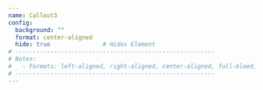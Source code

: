 ```yaml
---
name: Callout3
config:
  background: ""
  format: center-aligned
  hide: true               # Hides Element
# ---------------------------------------------------------
# Notes:
#   - Formats: left-aligned, right-aligned, center-aligned, full-bleed, big-numbers
# ---------------------------------------------------------
---
```


